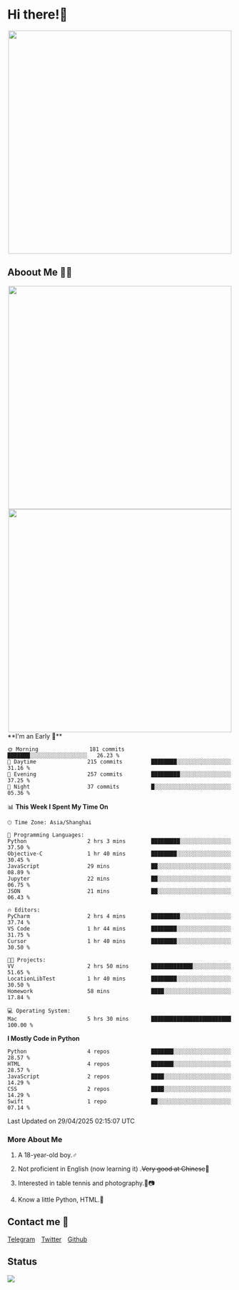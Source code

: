 # Hi there!🎉

<div align=center><img src="https://count.getloli.com/get/@Cicada000?theme=moebooru" width=500px></div>

## Aboout Me 👀💦

<div align=center>
<img src="https://github-readme-stats.vercel.app/api?username=Cicada000&show_icons=true&theme=tokyonight" width=500px>
<br>
<img src="https://github-readme-stats.vercel.app/api/top-langs/?username=Cicada000&show_icons=true&theme=tokyonight&layout=compact" width=500px>
</div>
<!--START_SECTION:waka-->
**I'm an Early 🐤** 

```text
🌞 Morning                181 commits         ███████░░░░░░░░░░░░░░░░░░   26.23 % 
🌆 Daytime                215 commits         ████████░░░░░░░░░░░░░░░░░   31.16 % 
🌃 Evening                257 commits         █████████░░░░░░░░░░░░░░░░   37.25 % 
🌙 Night                  37 commits          █░░░░░░░░░░░░░░░░░░░░░░░░   05.36 % 
```


📊 **This Week I Spent My Time On** 

```text
🕑︎ Time Zone: Asia/Shanghai

💬 Programming Languages: 
Python                   2 hrs 3 mins        █████████░░░░░░░░░░░░░░░░   37.50 % 
Objective-C              1 hr 40 mins        ████████░░░░░░░░░░░░░░░░░   30.45 % 
JavaScript               29 mins             ██░░░░░░░░░░░░░░░░░░░░░░░   08.89 % 
Jupyter                  22 mins             ██░░░░░░░░░░░░░░░░░░░░░░░   06.75 % 
JSON                     21 mins             ██░░░░░░░░░░░░░░░░░░░░░░░   06.43 % 

🔥 Editors: 
PyCharm                  2 hrs 4 mins        █████████░░░░░░░░░░░░░░░░   37.74 % 
VS Code                  1 hr 44 mins        ████████░░░░░░░░░░░░░░░░░   31.75 % 
Cursor                   1 hr 40 mins        ████████░░░░░░░░░░░░░░░░░   30.50 % 

🐱‍💻 Projects: 
VV                       2 hrs 50 mins       █████████████░░░░░░░░░░░░   51.65 % 
LocationLibTest          1 hr 40 mins        ████████░░░░░░░░░░░░░░░░░   30.50 % 
Homework                 58 mins             ████░░░░░░░░░░░░░░░░░░░░░   17.84 % 

💻 Operating System: 
Mac                      5 hrs 30 mins       █████████████████████████   100.00 % 
```

**I Mostly Code in Python** 

```text
Python                   4 repos             ███████░░░░░░░░░░░░░░░░░░   28.57 % 
HTML                     4 repos             ███████░░░░░░░░░░░░░░░░░░   28.57 % 
JavaScript               2 repos             ████░░░░░░░░░░░░░░░░░░░░░   14.29 % 
CSS                      2 repos             ████░░░░░░░░░░░░░░░░░░░░░   14.29 % 
Swift                    1 repo              ██░░░░░░░░░░░░░░░░░░░░░░░   07.14 % 
```




 Last Updated on 29/04/2025 02:15:07 UTC
<!--END_SECTION:waka-->

### More About Me

1. A 18-year-old boy.♂

2. Not proficient in English (now learning it) .~~Very good at Chinese~~🤣

3. Interested in table tennis and photography.🏓📷

4. Know a little Python, HTML.🐍


## Contact me 💬

[Telegram](https://t.me/CicadaLYW)&emsp;[Twitter](https://twitter.com/Cicada0001)&emsp;[Github](https://github.com/Cicada000)

## Status
<img src="https://weather-icon.journeyad.repl.co/@hangzhou?v=1" align="left">







